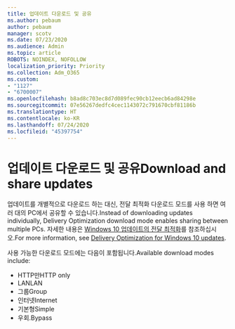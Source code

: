 ```yaml
---
title: 업데이트 다운로드 및 공유
ms.author: pebaum
author: pebaum
manager: scotv
ms.date: 07/23/2020
ms.audience: Admin
ms.topic: article
ROBOTS: NOINDEX, NOFOLLOW
localization_priority: Priority
ms.collection: Adm_O365
ms.custom:
- "1127"
- "6700007"
ms.openlocfilehash: b8ad8c703ec8d7d089fec90cb12eecb6ad84298e
ms.sourcegitcommit: 07e56267dedfc4cec1143072c791670cbf81186b
ms.translationtype: HT
ms.contentlocale: ko-KR
ms.lasthandoff: 07/24/2020
ms.locfileid: "45397754"
---
```

# <a name="download-and-share-updates"></a><span data-ttu-id="ad82b-102">업데이트 다운로드 및 공유</span><span class="sxs-lookup"><span data-stu-id="ad82b-102">Download and share updates</span></span>

<span data-ttu-id="ad82b-103">업데이트를 개별적으로 다운로드 하는 대신, 전달 최적화 다운로드 모드를 사용 하면 여러 대의 PC에서 공유할 수 있습니다.</span><span class="sxs-lookup"><span data-stu-id="ad82b-103">Instead of downloading updates individually, Delivery Optimization download mode enables sharing between multiple PCs.</span></span> <span data-ttu-id="ad82b-104">자세한 내용은 [Windows 10 업데이트의 전달 최적화](https://docs.microsoft.com/windows/deployment/update/waas-delivery-optimization)를 참조하십시오.</span><span class="sxs-lookup"><span data-stu-id="ad82b-104">For more information, see [Delivery Optimization for Windows 10 updates](https://docs.microsoft.com/windows/deployment/update/waas-delivery-optimization).</span></span>  

<span data-ttu-id="ad82b-105">사용 가능한 다운로드 모드에는 다음이 포함됩니다.</span><span class="sxs-lookup"><span data-stu-id="ad82b-105">Available download modes include:</span></span>  
- <span data-ttu-id="ad82b-106">HTTP만</span><span class="sxs-lookup"><span data-stu-id="ad82b-106">HTTP only</span></span>  
- <span data-ttu-id="ad82b-107">LAN</span><span class="sxs-lookup"><span data-stu-id="ad82b-107">LAN</span></span>  
- <span data-ttu-id="ad82b-108">그룹</span><span class="sxs-lookup"><span data-stu-id="ad82b-108">Group</span></span>  
- <span data-ttu-id="ad82b-109">인터넷</span><span class="sxs-lookup"><span data-stu-id="ad82b-109">Internet</span></span>  
- <span data-ttu-id="ad82b-110">기본형</span><span class="sxs-lookup"><span data-stu-id="ad82b-110">Simple</span></span>  
- <span data-ttu-id="ad82b-111">우회.</span><span class="sxs-lookup"><span data-stu-id="ad82b-111">Bypass</span></span>